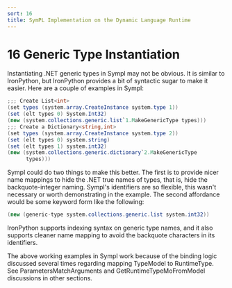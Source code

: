 ```yaml
---
sort: 16
title: SymPL Implementation on the Dynamic Language Runtime
---
```


# 16 Generic Type Instantiation

Instantiating .NET generic types in Sympl may not be obvious. It is similar to IronPython, but IronPython provides a bit of syntactic sugar to make it easier. Here are a couple of examples in Sympl:

``` csharp
;;; Create List<int>
(set types (system.array.CreateInstance system.type 1))
(set (elt types 0) System.Int32)
(new (system.collections.generic.list`1.MakeGenericType types)))
;;; Create a Dictionary<string,int>
(set types (system.array.CreateInstance system.type 2))
(set (elt types 0) system.string)
(set (elt types 1) system.int32)
(new (system.collections.generic.dictionary`2.MakeGenericType
      types)))
```

Sympl could do two things to make this better. The first is to provide nicer name mappings to hide the .NET true names of types, that is, hide the backquote-integer naming. Sympl's identifiers are so flexible, this wasn't necessary or worth demonstrating in the example. The second affordance would be some keyword form like the following:

``` csharp
(new (generic-type system.collections.generic.list system.int32))
```

IronPython supports indexing syntax on generic type names, and it also supports cleaner name mapping to avoid the backquote characters in its identifiers.

The above working examples in Sympl work because of the binding logic discussed several times regarding mapping TypeModel to RuntimeType. See ParametersMatchArguments and GetRuntimeTypeMoFromModel discussions in other sections.
